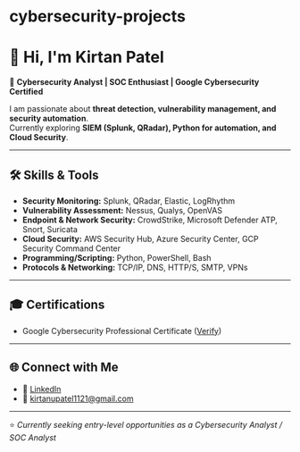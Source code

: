 # cybersecurity-projects
# 👋 Hi, I'm Kirtan Patel  

🔐 **Cybersecurity Analyst | SOC Enthusiast | Google Cybersecurity Certified**

I am passionate about **threat detection, vulnerability management, and security automation**.  
Currently exploring **SIEM (Splunk, QRadar), Python for automation, and Cloud Security**.  

---

## 🛠️ Skills & Tools
- **Security Monitoring:** Splunk, QRadar, Elastic, LogRhythm  
- **Vulnerability Assessment:** Nessus, Qualys, OpenVAS  
- **Endpoint & Network Security:** CrowdStrike, Microsoft Defender ATP, Snort, Suricata  
- **Cloud Security:** AWS Security Hub, Azure Security Center, GCP Security Command Center  
- **Programming/Scripting:** Python, PowerShell, Bash  
- **Protocols & Networking:** TCP/IP, DNS, HTTP/S, SMTP, VPNs  

---

## 🎓 Certifications
- Google Cybersecurity Professional Certificate ([Verify](https://coursera.org/verify/professional-cert/PUMRQS0VYK7R))  

---

## 🌐 Connect with Me
- 💼 [LinkedIn](https://www.linkedin.com/in/kirtanpatel1110/)  
- 📧 kirtanupatel1121@gmail.com  

---
⭐ *Currently seeking entry-level opportunities as a Cybersecurity Analyst / SOC Analyst*
